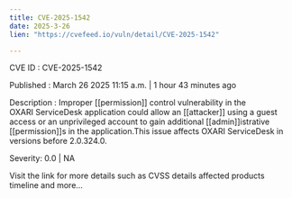 ```yaml
---
title: CVE-2025-1542
date: 2025-3-26
lien: "https://cvefeed.io/vuln/detail/CVE-2025-1542"

---
```


CVE ID : CVE-2025-1542

Published :  March 26
2025
11:15 a.m. | 1 hour
43 minutes ago

Description : Improper [[permission]] control vulnerability in the OXARI ServiceDesk application could allow an [[attacker]] using a guest access or an unprivileged account to gain additional [[admin]]istrative [[permission]]s in the application.This issue affects OXARI ServiceDesk in versions before 2.0.324.0.

Severity: 0.0 | NA

Visit the link for more details
such as CVSS details
affected products
timeline
and more...
